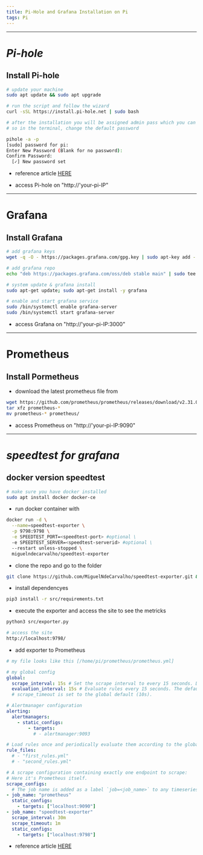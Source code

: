 ```yaml
---
title: Pi-Hole and Grafana Installation on Pi
tags: Pi
---
```


---

# ***Pi-hole***

## Install Pi-hole

```sh
# update your machine
sudo apt update && sudo apt upgrade
```

```sh
# run the script and follow the wizard
curl -sSL https://install.pi-hole.net | sudo bash
```

```sh
# after the installation you will be assigned admin pass which you can't change on GUI if you forget it
# so in the terminal, change the default password

pihole -a -p
[sudo] password for pi: 
Enter New Password (Blank for no password): 
Confirm Password: 
  [✓] New password set
```

- reference article [HERE](https://www.osradar.com/install-pihole-on-ubuntu-20-04/)

- access Pi-hole on "http://'your-pi-IP"

---
# Grafana

## Install Grafana

```sh
# add grafana keys
wget -q -O - https://packages.grafana.com/gpg.key | sudo apt-key add -

# add grafana repo
echo "deb https://packages.grafana.com/oss/deb stable main" | sudo tee -a /etc/apt/sources.list.d/grafana.list

# system update & grafana install
sudo apt-get update; sudo apt-get install -y grafana

# enable and start grafana service
sudo /bin/systemctl enable grafana-server
sudo /bin/systemctl start grafana-server
```

- access Grafana on "http://'your-pi-IP:3000"

---
# Prometheus

## Install Pormetheus

- download the latest prometheus file from 

```sh
wget https://github.com/prometheus/prometheus/releases/download/v2.31.0-rc.0/prometheus-2.31.0-rc.0.linux-armv7.tar.gz
tar xfz prometheus-*
mv prometheus-* prometheus/
```

- access Prometheus on "http://'your-pi-IP:9090"

---
# ***speedtest for grafana***

## docker version speedtest

```sh
# make sure you have docker installed
sudo apt install docker docker-ce
```

- run docker container with

```sh
docker run -d \
  --name=speedtest-exporter \
  -p 9798:9798 \
  -e SPEEDTEST_PORT=<speedtest-port> #optional \
  -e SPEEDTEST_SERVER=<speedtest-serverid> #optional \
  --restart unless-stopped \
  miguelndecarvalho/speedtest-exporter
```

- clone the repo and go to the folder

```sh
git clone https://github.com/MiguelNdeCarvalho/speedtest-exporter.git && cd speedtest-exporter
```

- install dependencyes

```sh
pip3 install -r src/requirements.txt
```

- execute the exporter and access the site to see the metricks

```sh
python3 src/exporter.py

# access the site
http://localhost:9798/
```

- add exporter to Prometheus

```yaml
# my file looks like this [/home/pi/prometheus/prometheus.yml]

# my global config
global:
  scrape_interval: 15s # Set the scrape interval to every 15 seconds. Default is every 1 minute.
  evaluation_interval: 15s # Evaluate rules every 15 seconds. The default is every 1 minute.
  # scrape_timeout is set to the global default (10s).

# Alertmanager configuration
alerting:
  alertmanagers:
    - static_configs:
        - targets:
          # - alertmanager:9093

# Load rules once and periodically evaluate them according to the global 'evaluation_interval'.
rule_files:
  # - "first_rules.yml"
  # - "second_rules.yml"

# A scrape configuration containing exactly one endpoint to scrape:
# Here it's Prometheus itself.
scrape_configs:
  # The job name is added as a label `job=<job_name>` to any timeseries scraped from this config.
- job_name: "prometheus"
  static_configs:
    - targets: ["localhost:9090"]
- job_name: "speedtest-exporter"
  scrape_interval: 30m
  scrape_timeout: 1m
  static_configs:
    - targets: ["localhost:9798"]
```

- reference article [HERE](https://docs.miguelndecarvalho.pt/projects/speedtest-exporter/)